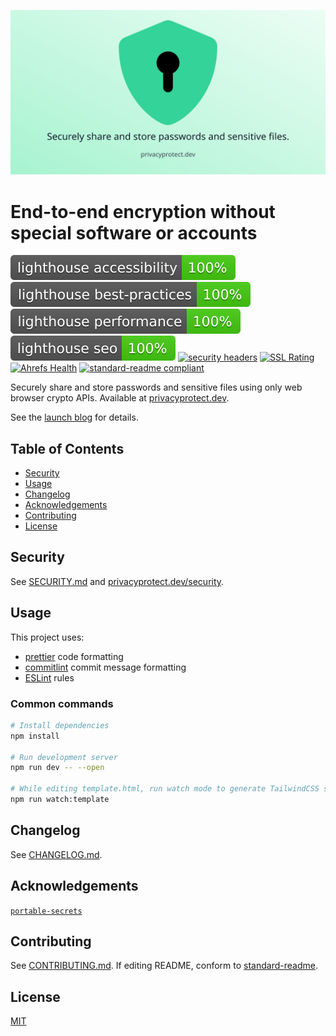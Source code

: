 [![PrivacyProtect](./static/og.png)](https://www.privacyprotect.dev/)

# End-to-end encryption without special software or accounts

[![Lighthouse Accessibility Badge](./results/lighthouse_accessibility.svg)](https://github.com/emazzotta/lighthouse-badges)
[![Lighthouse Best Practices Badge](./results/lighthouse_best-practices.svg)](https://github.com/emazzotta/lighthouse-badges)
[![Lighthouse Performance Badge](./results/lighthouse_performance.svg)](https://github.com/emazzotta/lighthouse-badges)
[![Lighthouse SEO Badge](./results/lighthouse_seo.svg)](https://github.com/emazzotta/lighthouse-badges) [![security headers](https://img.shields.io/security-headers?url=https%3A%2F%2Fwww.privacyprotect.dev%2F)](https://securityheaders.com/?q=https%3A%2F%2Fwww.privacyprotect.dev%2F&hide=on&followRedirects=on) [![SSL Rating](https://img.shields.io/badge/qualys%20ssl-A%2B-brightgreen)](https://www.ssllabs.com/ssltest/analyze.html?d=privacyprotect.dev) [![Ahrefs Health](https://img.shields.io/badge/ahrefs%20health-100-brightgreen)](https://ahrefs.com/site-audit) [![standard-readme compliant](https://img.shields.io/badge/readme%20style-standard-brightgreen.svg)](https://github.com/RichardLitt/standard-readme)

Securely share and store passwords and sensitive files using only web browser crypto APIs. Available at [privacyprotect.dev](https://www.privacyprotect.dev/?utm_source=github&utm_medium=social&utm_content=readme).

See the [launch blog](https://www.rocky.dev/blog/introducing-privacyprotect?utm_source=github&utm_medium=social&utm_campaign=blog&utm_content=readme) for details.

## Table of Contents

- [Security](#security)
- [Usage](#usage)
- [Changelog](#changelog)
- [Acknowledgements](#acknowledgements)
- [Contributing](#contributing)
- [License](#lincense)

## Security

See [SECURITY.md](./SECURITY.md) and [privacyprotect.dev/security](https://www.privacyprotect.dev/security).

## Usage

This project uses:

- [prettier](https://prettier.io/) code formatting
- [commitlint](https://github.com/conventional-changelog/commitlint) commit message formatting
- [ESLint](https://eslint.org/) rules

### Common commands

```bash
# Install dependencies
npm install

# Run development server
npm run dev -- --open

# While editing template.html, run watch mode to generate TailwindCSS styles
npm run watch:template
```

## Changelog

See [CHANGELOG.md](./CHANGELOG.md).

## Acknowledgements

[`portable-secrets`](https://mprimi.github.io/portable-secret/)

## Contributing

See [CONTRIBUTING.md](./CONTRIBUTING.md). If editing README, conform to [standard-readme](https://github.com/RichardLitt/standard-readme).

## License

[MIT](./LICENSE)
